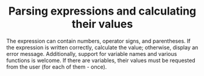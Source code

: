 <h1 align = "center"> Parsing expressions and calculating their values </h1>

The expression can contain numbers, operator signs, and parentheses. If the expression is written correctly, calculate the value; otherwise, display an error message.
Additionally, support for variable names and various functions is welcome. If there are variables, their values ​​must be requested from the user (for each of them - once).
